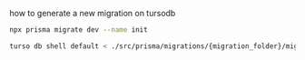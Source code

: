how to generate a new migration on tursodb

```bash
npx prisma migrate dev --name init
```

```bash
turso db shell default < ./src/prisma/migrations/{migration_folder}/migration.sql
```
